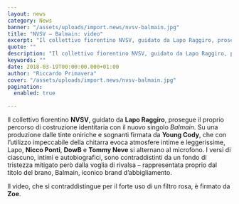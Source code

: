 ```yaml
---
layout: news
category: News
banner: "/assets/uploads/import.news/nvsv-balmain.jpg"
title: "NVSV – Balmain: video"
excerpt: "Il collettivo fiorentino NVSV, guidato da Lapo Raggiro, prosegue il proprio percorso di costruzione identitaria con il nuovo singolo Balmain. Su una produzione dalle tinte oniriche e sognanti firmata da Young Cody, che con l’utilizzo impeccabile della chitarra evoca atmosfere intime e leggerissime, Lapo, Nicco Ponti, DowB e Tommy Neve si alternano al microfono. I [&hellip"
quote: ""
description: "Il collettivo fiorentino NVSV, guidato da Lapo Raggiro, prosegue il proprio percorso di costruzione identitaria con il nuovo singolo Balmain. Su una produzione dalle tinte oniriche e sognanti firmata da Young Cody, che con l’utilizzo impeccabile della chitarra evoca atmosfere intime e leggerissime, Lapo, Nicco Ponti, DowB e Tommy Neve si alternano al microfono. I [&hellip"
keywords: ""
date: 2018-03-19T00:00:00.000+01:00
author: "Riccardo Primavera"
cover: "/assets/uploads/import.news/nvsv-balmain.jpg"
pagination:
  enabled: true

---
```


Il collettivo fiorentino **NVSV**, guidato da **Lapo Raggiro**, prosegue il proprio percorso di costruzione identitaria con il nuovo singolo _Balmain_. Su una produzione dalle tinte oniriche e sognanti firmata da **Young Cody**, che con l’utilizzo impeccabile della chitarra evoca atmosfere intime e leggerissime, Lapo, **Nicco Ponti**, **DowB** e **Tommy Neve** si alternano al microfono. I versi di ciascuno, intimi e autobiografici, sono contraddistinti da un fondo di tristezza mitigato però dalla voglia di rivalsa – rappresentata proprio dal titolo del brano, Balmain, iconico brand d’abbigliamento.

Il video, che si contraddistingue per il forte uso di un filtro rosa, è firmato da **Zoe**.